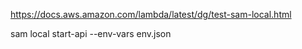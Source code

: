 
https://docs.aws.amazon.com/lambda/latest/dg/test-sam-local.html

sam local start-api --env-vars env.json